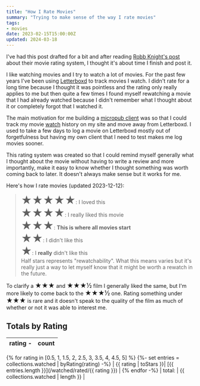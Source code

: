 ```yaml
---
title: "How I Rate Movies"
summary: "Trying to make sense of the way I rate movies"
tags:
- movies
date: 2023-02-15T15:00:00Z
updated: 2024-03-18
---
```


I've had this post drafted for a bit and after reading [Robb Knight's post](https://rknight.me/no-more-ratings/) about their movie rating system, I thought it's about time I finish and post it.

I like watching movies and I try to watch a lot of movies. For the past few years I've been using [Letterboxd](https://letterboxd.com/benji) to track movies I watch. I didn't rate for a long time because I thought it was pointless and the rating only really applies to me but then quite a few times I found myself rewatching a movie that I had already watched because I didn't remember what I thought about it or completely forgot that I watched it.

The main motivation for me building a [micropub client](https://sparkles.sploot.com) was so that I could track my movie [watch](/watched) history on my site and move away from Letterboxd. I used to take a few days to log a movie on Letterboxd mostly out of forgetfulness but having my own client that I need to test makes me log movies sooner.

This rating system was created so that I could remind myself generally what I thought about the movie without having to write a review and more importantly, make it easy to know whether I thought something was worth coming back to later. It doesn't always make sense but it works for me.

Here's how I rate movies (updated 2023-12-12):

> <span class="p-rating" style="font-size: 2em">★★★★★</span>: I loved this\
> <span class="p-rating" style="font-size: 2em">★★★★</span>: I really liked this movie\
> <span class="p-rating" style="font-size: 2em">★★★</span>: **This is where all movies start**\
> <span class="p-rating" style="font-size: 2em">★★</span>: I didn't like this\
> <span class="p-rating" style="font-size: 2em">★</span>: I **really** didn't like this\
> Half stars represents "rewatchability". What this means varies but it's really just a way to let myself know that it might be worth a rewatch in the future.

To clarify a <span class="p-rating" style="font-size: 1.2em">★★★</span> and <span class="p-rating" style="font-size: 1.2em">★★★½</span> film I generally liked the same, but I'm more likely to come back to the <span class="p-rating" style="font-size: 1.2em">★★★½</span> one. Rating something under <span class="p-rating" style="font-size: 1.2em">★★★</span> is rare and it doesn't speak to the quality of the film as much of whether or not it was able to interest me.

## Totals by Rating

| rating - | count |
| --- | --- |
{% for rating in [0.5, 1, 1.5, 2, 2.5, 3, 3.5, 4, 4.5, 5] %}
{%- set entries = collections.watched | byRating(rating) -%}
| {{ rating | toStars }}| [{{ entries.length }}](/watched/rated/{{ rating }}) |
{% endfor -%}
| total: | {{ collections.watched | length }} |


